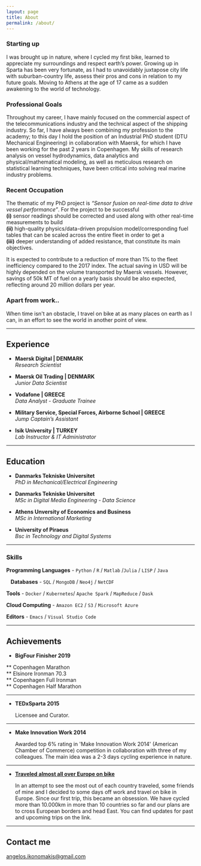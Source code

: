 ```yaml
---
layout: page
title: About
permalink: /about/
---
```


### Starting up 
I was brought up in nature, where I cycled my first bike, learned to appreciate my surroundings and respect earth’s power. Growing up in Sparta has been very fortunate, as I had to unavoidably juxtapose city life with suburban-country life, assess their pros and cons in relation to my future goals. Moving to Athens at the age of 17 came as a sudden awakening to the world of technology.

### Professional Goals
Throughout my career, I have mainly focused on the commercial aspect of the telecommunications industry and the technical aspect of the shipping industry. So far, I have always been combining my profession to the academy; to this day I hold the position of an Industrial PhD student (DTU Mechanical Engineering) in collaboration with Maersk, for which I have been working for the past 2 years in Copenhagen. My skills of research analysis on vessel hydrodynamics, data analytics and physical/mathematical modeling, as well as meticulous research on statistical learning techniques, have been critical into solving real marine industry problems.    

### Recent Occupation
The thematic of my PhD project is *“​Sensor fusion on real-time data to drive vessel performance​”*. For the project to be successful    
**(i)** sensor readings should be corrected and used along with other real-time measurements to build      
**(ii)** high-quality physics/data-driven propulsion model/corresponding fuel tables that can be scaled across the entire fleet in order to get a      
**(iii)** deeper understanding of added resistance, that constitute its main objectives.    

It is expected to contribute to a reduction of more than 1% to the fleet inefficiency compared to the 2017 index. The actual saving in USD will be highly depended on the volume transported by Maersk vessels. However, savings of 50k MT of fuel on a yearly basis should be also expected, reflecting around 20 million dollars per year.

### Apart from work..
When time isn't an obstacle, I travel on bike at as many places on earth as I can, in an effort to see the world in another point of view.

***

## Experience

* **Maersk Digital | DENMARK**    
*Research Scientist*

* **Maersk Oil Trading | DENMARK**    
*Junior Data Scientist*

* **Vodafone | GREECE**    
*Data Analyst - Graduate Trainee*

* **Military Service, Special Forces, Airborne School | GREECE**    
*Jump Captain’s Assistant*

* **Isik University | TURKEY**    
*Lab Instructor & IT Administrator*

***

## Education
* **Danmarks Tekniske Universitet**    
*PhD in Mechanical/Electrical Engineering*

* **Danmarks Tekniske Universitet**    
*MSc in Digital Media Engineering - Data Science*

* **Athens Unversity of Economics and Business**    
*MSc in International Marketing*

* **University of Piraeus**    
*Bsc in  Technology and Digital Systems*

***

### Skills

<i class="fa fa-code fa" aria-hidden="true"></i> **Programming Languages** - `Python` / `R` / `Matlab` /`Julia` / `LISP` / `Java` 

<i class="fa fa-database fa" aria-hidden="true"></i>&nbsp;&nbsp; **Databases** - `SQL` / `MongoDB` / `Neo4j` / `NetCDF`   

<i class="fa fa-cubes fa" aria-hidden="true"></i> **Tools** - `Docker` / `Kubernetes`/ `Apache Spark` /  `MapReduce` / `Dask`   

<i class="fa fa-cloud fa" aria-hidden="true"></i> **Cloud Computing** - `Amazon EC2` / `S3` / `Microsoft Azure`

<i class="fa fa-desktop fa" aria-hidden="true"></i> **Editors** - `Emacs` / `Visual Studio Code`
 

***   
    
## Achievements

* **BigFour Finisher 2019**
   
 ** Copenhagen Marathon      
 ** Elsinore Ironman 70.3     
 ** Copenhagen Full Ironman     
 ** Copenhagen Half Marathon     
 
***

* **TEDxSparta 2015**

   Licensee and Curator.
 
***

* **Make Innovation Work 2014**

   Awarded top 6% rating in 'Make Innovation Work 2014' (American Chamber of Commerce)
 competition in collaboration with three of my colleagues. The main idea was a 2-3 days cycling experience in nature. 

***

* [**Traveled almost all over Europe on bike**](http://cycloporlacara.blogspot.com) 

    In an attempt to see the most out of each country traveled, some friends of mine and I decided to some days off work and travel on bike in Europe. Since our first trip, this became an obsession. We have cycled more than 10.000km in more than 10 countries so far and our plans are to cross European borders and head East. You can find updates for past and upcoming trips on the link.

***

## Contact me

[angelos.ikonomakis@gmail.com](mailto:angelos.ikonomakis@gmail.com)
